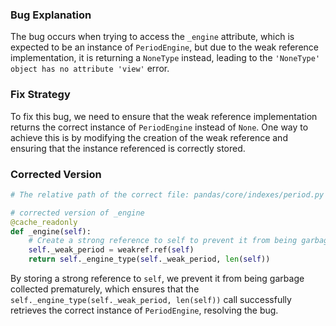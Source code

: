 ### Bug Explanation
The bug occurs when trying to access the `_engine` attribute, which is expected to be an instance of `PeriodEngine`, but due to the weak reference implementation, it is returning a `NoneType` instead, leading to the `'NoneType' object has no attribute 'view'` error.

### Fix Strategy
To fix this bug, we need to ensure that the weak reference implementation returns the correct instance of `PeriodEngine` instead of `None`. One way to achieve this is by modifying the creation of the weak reference and ensuring that the instance referenced is correctly stored.

### Corrected Version
```python
# The relative path of the correct file: pandas/core/indexes/period.py

# corrected version of _engine
@cache_readonly
def _engine(self):
    # Create a strong reference to self to prevent it from being garbage collected
    self._weak_period = weakref.ref(self)
    return self._engine_type(self._weak_period, len(self))

```

By storing a strong reference to `self`, we prevent it from being garbage collected prematurely, which ensures that the `self._engine_type(self._weak_period, len(self))` call successfully retrieves the correct instance of `PeriodEngine`, resolving the bug.